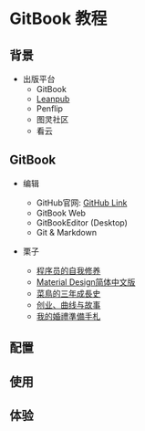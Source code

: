 # GitBook 教程

## 背景

- 出版平台
    * GitBook
    * [Leanpub](https://leanpub.com/)
    * Penflip
    * 图灵社区
    * 看云

## GitBook
- 编辑
    * GitHub官网: [GitHub Link](https://github.com/GitbookIO/gitbook)
    * GitBook Web
    * GitBookEditor (Desktop)
    * Git & Markdown

- 栗子
    * [程序员的自我修养](https://www.gitbook.com/book/leohxj/a-programmer-prepares/details)
    * [Material Design简体中文版](https://www.gitbook.com/book/taotao2010/material_design_zh/details)
    * [菜鳥的三年成長史](https://www.gitbook.com/book/wirelessr/working-life/details)
    * [创业、曲线与故事](https://www.gitbook.com/book/nicolasmei/stories/details)
    * [我的婚禮準備手札](https://cloud_liao.gitbooks.io/wedding_book/content/)

## 配置

## 使用

## 体验
